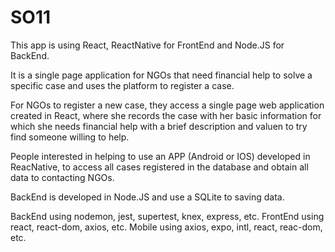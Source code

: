 # SO11
This app is using React, ReactNative for FrontEnd and Node.JS for BackEnd.

It is a single page application for NGOs that need financial help to solve a specific case and uses the platform to register a case.

For NGOs to register a new case, they access a single page web application created in React,
where she records the case with her basic information for which she needs financial help with a brief description and valuen to try
find someone willing to help.

People interested in helping to use an APP (Android or IOS) developed in ReacNative,
to access all cases registered in the database and obtain all data to contacting NGOs.

BackEnd is developed in Node.JS and use a SQLite to saving data.

BackEnd using nodemon, jest, supertest, knex, express, etc.
FrontEnd using react, react-dom, axios, etc.
Mobile using  axios, expo, intl, react, reac-dom, etc. 
